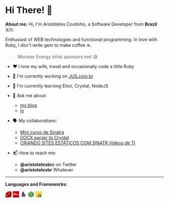 # Hi There! 👋

**About me:** 
Hi, I'm Aristóteles Coutinho, a Software Developer from **Brazil** 🇧🇷. 

Enthusiast of WEB technologies and functional programming. In love with Ruby, I don't write gem to make coffee ☕️.

> Monster Energy drink sponsors me! 😅

- ❤ I love my wife, travel and occasionally code a little Ruby
- 🚀 I'm currently working on [JUS.com.br](https://jus.com.br)
- 🌱 I'm currently learning Elixir, Crystal, NodeJS
- 💬 Ask me about:
  - [my blog](https://aristotelescoutinho.com.br)
  - [in](https://www.linkedin.com/in/aristotelescoutinho/)
- 🗣 My collaborations:
  - [Mini curso de Sinatra](https://www.youtube.com/watch?v=Vg3Y0Sc45Go&list=PLwRtxJP952X92ebF3kcXWBMNvf1zQgBNA)
  - [DOCX parser to Crystal](https://github.com/aristotelesbr2014/docx_cr_converter)
  - [CRIANDO SITES ESTÁTICOS COM SINATR Vídeos de TI](https://videosdeti.com.br/criando-sites-estaticos-com-sinatra/)

- 📬 How to reach me:
  - **@aristotelesbrc** on Twitter
  - **@aristotelesbr** Whatever

---
**Languages and Frameworks:**

<code><img height="20" src="https://raw.githubusercontent.com/github/explore/80688e429a7d4ef2fca1e82350fe8e3517d3494d/topics/ruby/ruby.png"></code>
<code><img height="20" src="https://raw.githubusercontent.com/github/explore/80688e429a7d4ef2fca1e82350fe8e3517d3494d/topics/rails/rails.png"></code>
<code><img height="20" src="./assets/elixir.png"></code>
<code><img height="20" src="https://raw.githubusercontent.com/github/explore/80688e429a7d4ef2fca1e82350fe8e3517d3494d/topics/nodejs/nodejs.png"></code>
<code><img height="20" src="https://raw.githubusercontent.com/github/explore/80688e429a7d4ef2fca1e82350fe8e3517d3494d/topics/javascript/javascript.png"></code>
